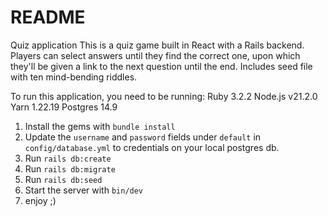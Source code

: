 # README
Quiz application
This is a quiz game built in React with a Rails backend. Players can select answers until they find the correct one, upon which they'll be given a link to the next question until the end. Includes seed file with ten mind-bending riddles.

To run this application, you need to be running:
Ruby 3.2.2
Node.js v21.2.0
Yarn 1.22.19
Postgres 14.9

1) Install the gems with `bundle install`
2) Update the `username` and `password` fields under `default` in `config/database.yml` to credentials on your local postgres db.
3) Run `rails db:create`
4) Run `rails db:migrate`
5) Run `rails db:seed`
6) Start the server with `bin/dev`
7) enjoy ;)

